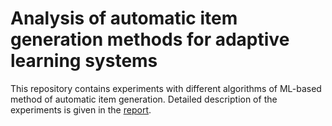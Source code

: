 # Analysis of automatic item generation methods for adaptive learning systems

This repository contains experiments with different algorithms of ML-based method of automatic item generation. Detailed description of the experiments is given in the [report](https://docs.google.com/document/d/1uwBqM8IY0QOBzgIW3F3fSIU2Km_O9baV/edit?usp=sharing&ouid=112164634476756121034&rtpof=true&sd=true).
